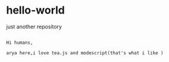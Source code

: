 # hello-world
just another repository
                                                                                                                                            
                                                                                                                                    Hi humans,
                                                                                                                                    arya here,i love tea.js and modescript(that's what i like )
                                                                                                                                  
